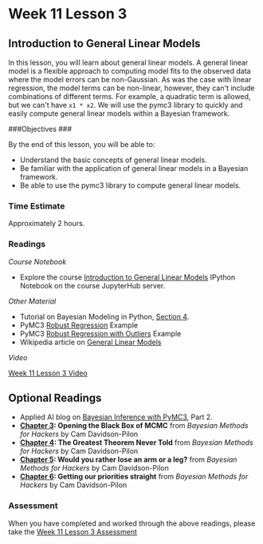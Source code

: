 # Week 11 Lesson 3 #
## Introduction to General Linear Models ##

In this lesson, you will learn about general linear models. A general linear model is a flexible approach to computing model fits to the observed data where the model errors can be non-Gaussian. As was the case with linear regression, the model terms can be non-linear, however, they can't include combinations of different terms. For example, a quadratic term is allowed, but we can't have `x1 * x2`. We will use the pymc3 library to quickly and easily compute general linear models within a Bayesian framework.

###Objectives ###

By the end of this lesson, you will be able to:

- Understand the basic concepts of general linear models.  
- Be familiar with the application of general linear models in a Bayesian framework.
- Be able to use the pymc3 library to compute general linear models.

### Time Estimate ###

Approximately 2 hours.

### Readings ####

_Course Notebook_

- Explore the course [Introduction to General Linear Models][l3nb] IPython Notebook on the course JupyterHub server.

_Other Material_

- Tutorial on Bayesian Modeling in Python, [Section 4][bmps4].
- PyMC3 [Robust Regression][pymc3rr] Example
- PyMC3 [Robust Regression with Outliers][pymc3rro] Example
- Wikipedia article on [General Linear Models][wglm]

_Video_

[Week 11 Lesson 3 Video][lv]

## Optional Readings ##

- Applied AI blog on [Bayesian Inference with PyMC3][aibpymc3], Part 2.
- **[Chapter 3][bmh3]: Opening the Black Box of MCMC** from  _Bayesian Methods for Hackers_ by Cam Davidson-Pilon
- **[Chapter 4][bmh4]: The Greatest Theorem Never Told** from  _Bayesian Methods for Hackers_ by Cam Davidson-Pilon
- **[Chapter 5][bmh5]: Would you rather lose an arm or a leg?** from  _Bayesian Methods for Hackers_ by Cam Davidson-Pilon
- **[Chapter 6][bmh6]: Getting our priorities straight** from  _Bayesian Methods for Hackers_ by Cam Davidson-Pilon

### Assessment ###

When you have completed and worked through the above readings, please take the [Week 11 Lesson 3 Assessment][la]

[l3nb]: ../notebooks/intro2pp-glm.ipynb

[la]: https://learn.illinois.edu/mod/quiz/
[lv]: https://mediaspace.illinois.edu/media/W11l3/1_1yy9vxof

[wglm]: https://en.wikipedia.org/wiki/Generalized_linear_model

[pymc3rr]: https://pymc-devs.github.io/pymc3/notebooks/GLM-robust.html
[pymc3rro]: https://pymc-devs.github.io/pymc3/notebooks/GLM-robust-with-outlier-detection.html

[bmh3]: https://github.com/CamDavidsonPilon/Probabilistic-Programming-and-Bayesian-Methods-for-Hackers/blob/master/Chapter3_MCMC/Ch3_IntroMCMC_PyMC3.ipynb

[bmh4]: https://github.com/CamDavidsonPilon/Probabilistic-Programming-and-Bayesian-Methods-for-Hackers/blob/master/Chapter4_TheGreatestTheoremNeverTold/Ch4_LawOfLargeNumbers_PyMC3.ipynb

[bmh5]: https://github.com/CamDavidsonPilon/Probabilistic-Programming-and-Bayesian-Methods-for-Hackers/blob/master/Chapter5_LossFunctions/Ch5_LossFunctions_PyMC3.ipynb

[bmh6]: https://github.com/CamDavidsonPilon/Probabilistic-Programming-and-Bayesian-Methods-for-Hackers/blob/master/Chapter6_Priorities/Ch6_Priors_PyMC3.ipynb

[bmps4]: http://nbviewer.jupyter.org/github/markdregan/Bayesian-Modelling-in-Python/blob/master/Section%204.%20Bayesian%20regression.ipynb

[aibpymc3]: http://blog.applied.ai/bayesian-inference-with-pymc3-part-2/

